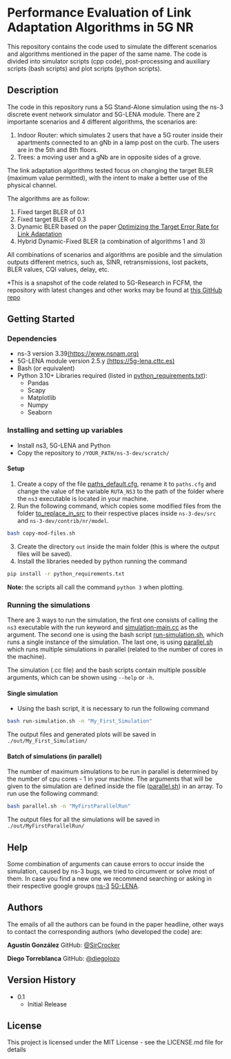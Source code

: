 # Performance Evaluation of Link Adaptation Algorithms in 5G NR

This repository contains the code used to simulate the different scenarios and algorithms mentioned in the paper of the same name. The code is divided into simulator scripts (cpp code), post-processing and auxiliary scripts (bash scripts) and plot scripts (python scripts).

## Description

The code in this repository runs a 5G Stand-Alone simulation using the ns-3 discrete event network simulator and 5G-LENA module. There are 2 importante scenarios and 4 different algorithms, the scenarios are:

1. Indoor Router: which simulates 2 users that have a 5G router inside their apartments connected to an gNb in a lamp post on the curb. The users are in the 5th and 8th floors.
2. Trees: a moving user and a gNb are in opposite sides of a grove.

The link adaptation algorithms tested focus on changing the target BLER (maximum value permitted), with the intent to make a better use of the physical channel.

The algorithms are as follow:

1. Fixed target BLER of 0.1
2. Fixed target BLER of 0.3
3. Dynamic BLER based on the paper [Optimizing the Target Error Rate for Link Adaptation](https://ieeexplore.ieee.org/abstract/document/7417770)
4. Hybrid Dynamic-Fixed BLER (a combination of algorithms 1 and 3)

All combinations of scenarios and algorithms are posible and the simulation outputs different metrics, such as, SINR, retransmissions, lost packets, BLER values, CQI values, delay, etc.

*This is a snapshot of the code related to 5G-Research in FCFM, the repository with latest changes and other works may be found at [this GitHub repo](https://github.com/SirCrocker/5G-Research-FCFM)

## Getting Started

### Dependencies

* ns-3 version 3.39[(https://www.nsnam.org)](https://www.nsnam.org/)
* 5G-LENA module version 2.5.y [(https://5g-lena.cttc.es)](https://5g-lena.cttc.es/)
* Bash (or equivalent)
* Python 3.10+
  Libraries required (listed in [python_requirements.txt](/python_requirements.txt)):
  * Pandas
  * Scapy
  * Matplotlib
  * Numpy
  * Seaborn

### Installing and setting up variables

* Install ns3, 5G-LENA and Python
* Copy the repository to `/YOUR_PATH/ns-3-dev/scratch/`

#### Setup

1. Create a copy of the file [paths_default.cfg](/paths_default.cfg), rename it to `paths.cfg` and change the value of the variable `RUTA_NS3` to the path of the folder where the `ns3` executable is located in your machine.
2. Run the following command, which copies some modified files from the folder [to_replace_in_src](/to_replace_in_src/) to their respective places inside `ns-3-dev/src` and `ns-3-dev/contrib/nr/model`.

```bash
bash copy-mod-files.sh
```

3. Create the directory `out` inside the main folder (this is where the output files will be saved).
4. Install the libraries needed by python running the command

```bash
pip install -r python_requirements.txt
```

**Note:** the scripts all call the command `python 3` when plotting.

### Running the simulations

There are 3 ways to run the simulation, the first one consists of calling the `ns3` executable with the run keyword and [simulation-main.cc](/sim/simulation-main.cc) as the argument. The second one is using the bash script [run-simulation.sh](/run-simulation.sh), which runs a single instance of the simulation. The last one, is using [parallel.sh](/parallel.sh) which runs multiple simulations in parallel (related to the number of cores in the machine).

The simulation (.cc file) and the bash scripts contain multiple possible arguments, which can be shown using `--help` or `-h`.

#### Single simulation

* Using the bash script, it is necessary to run the following command

```bash
bash run-simulation.sh -n "My_First_Simulation"
```

The output files and generated plots will be saved in `./out/My_First_Simulation/`

#### Batch of simulations (in parallel)

The number of maximum simulations to be run in parallel is determined by the number of cpu cores - 1 in your machine. The arguments that will be given to the simulation are defined inside the file ([parallel.sh](/parallel.sh)) in an array.
To run use the following command:

```bash
bash parallel.sh -n "MyFirstParallelRun"
```

The output files for all the simulations will be saved in `./out/MyFirstParallelRun/`

## Help

Some combination of arguments can cause errors to occur inside the simulation, caused by ns-3 bugs, we tried to circumvent or solve most of them. In case you find a new one we recommend searching or asking in their respective google groups [ns-3](https://groups.google.com/g/ns-3-users) [5G-LENA](https://groups.google.com/g/5g-lena-users).

## Authors

The emails of all the authors can be found in the paper headline, other ways to contact the corresponding authors (who developed the code) are:

**Agustín González**
GitHub: [@SirCrocker](https://github.com/SirCrocker)

**Diego Torreblanca**
GitHub: [@diegolozo](https://github.com/diegolozo)

## Version History

* 0.1
  * Initial Release

## License

This project is licensed under the MIT License - see the LICENSE.md file for details
